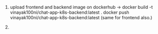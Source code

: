 1. upload frontend and backend image on dockerhub
     -> docker build -t vinayak100ni/chat-app-k8s-backend:latest .
        docker push vinayak100ni/chat-app-k8s-backend:latest  (same for frontend also.)

2. 

